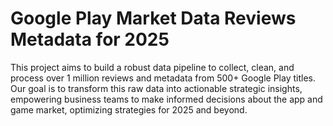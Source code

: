 # Google Play Market Data Reviews Metadata for 2025
This project aims to build a robust data pipeline to collect, clean, and process over 1 million reviews and metadata from 500+ Google Play titles. Our goal is to transform this raw data into actionable strategic insights, empowering business teams to make informed decisions about the app and game market, optimizing strategies for 2025 and beyond.
